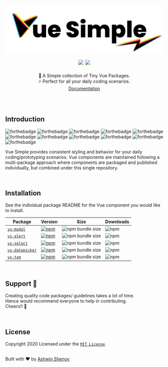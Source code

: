 <h1 align="center">
  <img src="./docs/.vuepress/public/logos/vue-simple.svg">
  <br />
  <img src="https://cdn.rawgit.com/sindresorhus/awesome/d7305f38d29fed78fa85652e3a63e154dd8e8829/media/badge.svg">
  <img src="https://img.shields.io/badge/Made%20With-Love-orange.svg">
</h1>

<div align="center">
  🌈 A Simple collection of Tiny Vue Packages. 
  <br />
  ⚡️ Perfect for all your daily coding scenarios.
  <br />
  <a href="https://vuesimple.netlify.app" target="_blank">Documentation</a>
</div>

<br /><br />

## Introduction

![forthebadge](https://forthebadge.com/images/badges/made-with-vue.svg)
![forthebadge](https://forthebadge.com/images/badges/made-with-javascript.svg)
![forthebadge](https://forthebadge.com/images/badges/built-with-love.svg)
![forthebadge](https://forthebadge.com/images/badges/built-with-swag.svg)
![forthebadge](https://forthebadge.com/images/badges/check-it-out.svg)
![forthebadge](https://forthebadge.com/images/badges/60-percent-of-the-time-works-every-time.svg)
![forthebadge](https://forthebadge.com/images/badges/gluten-free.svg)
![forthebadge](https://forthebadge.com/images/badges/ctrl-c-ctrl-v.svg)
![forthebadge](https://forthebadge.com/images/badges/open-source.svg)
![forthebadge](https://forthebadge.com/images/badges/you-didnt-ask-for-this.svg)
![forthebadge](https://forthebadge.com/images/badges/powered-by-coffee.svg)

Vue Simple provides consistent styling and behavior for your daily coding/prototyping scenarios. Vue components are maintained following a multi-package approach where components are packaged and published individually, but combined under this single repository.

<br>

## Installation

See the individual package README for the Vue component you would like to install.

| Package                                   | Version                                                                                                                 | Size                                                                                           | Downloads                                                             |
| ----------------------------------------- | ----------------------------------------------------------------------------------------------------------------------- | ---------------------------------------------------------------------------------------------- | --------------------------------------------------------------------- |
| [`vs-modal`](packages/vs-modal)           | [![npm](https://img.shields.io/npm/v/vs-modal.svg?style=flat-square)](https://www.npmjs.com/package/vs-modal)           | ![npm bundle size](https://img.shields.io/bundlephobia/minzip/vs-modal?style=flat-square)      | ![npm](https://img.shields.io/npm/dt/vs-modal?style=flat-square)      |
| [`vs-alert`](packages/vs-alert)           | [![npm](https://img.shields.io/npm/v/vs-alert.svg?style=flat-square)](https://www.npmjs.com/package/vs-alert)           | ![npm bundle size](https://img.shields.io/bundlephobia/minzip/vs-alert?style=flat-square)      | ![npm](https://img.shields.io/npm/dt/vs-alert?style=flat-square)      |
| [`vs-select`](packages/vs-select)         | [![npm](https://img.shields.io/npm/v/vs-select.svg?style=flat-square)](https://www.npmjs.com/package/vs-select)         | ![npm bundle size](https://img.shields.io/bundlephobia/minzip/vs-select?style=flat-square)     | ![npm](https://img.shields.io/npm/dt/vs-select?style=flat-square)     |
| [`vs-datepicker`](packages/vs-datepicker) | [![npm](https://img.shields.io/npm/v/vs-datepicker.svg?style=flat-square)](https://www.npmjs.com/package/vs-datepicker) | ![npm bundle size](https://img.shields.io/bundlephobia/minzip/vs-datepicker?style=flat-square) | ![npm](https://img.shields.io/npm/dt/vs-datepicker?style=flat-square) |
| [`vs-tag`](packages/vs-tag)               | [![npm](https://img.shields.io/npm/v/vs-tag.svg?style=flat-square)](https://www.npmjs.com/package/vs-tag)               | ![npm bundle size](https://img.shields.io/bundlephobia/minzip/vs-tag?style=flat-square)        | ![npm](https://img.shields.io/npm/dt/vs-tag?style=flat-square)        |

<br>

## Support 🐣

Creating quality code packages/ guidelines takes a lot of time.  
Hence would recommend everyone to help in contributing.  
Cheers!! 🍻

<br>

## License

Copyright 2020
Licensed under the [`MIT License`](LICENSE).

<br />
Built with ❤️ by
<a href="https://twitter.com/ashwinkshenoy">Ashwin Shenoy</a>
